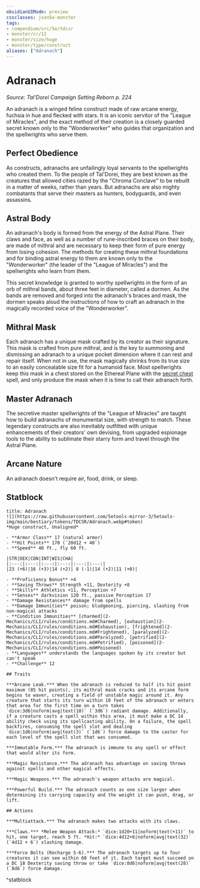 ```yaml
---
obsidianUIMode: preview
cssclasses: json5e-monster
tags:
- compendium/src/5e/tdcsr
- monster/cr/12
- monster/size/huge
- monster/type/construct
aliases: ["Adranach"]
---
```

# Adranach
*Source: Tal'Dorei Campaign Setting Reborn p. 224*  

An adranach is a winged feline construct made of raw arcane energy, fuchsia in hue and flecked with stars. It is an iconic servitor of the "League of Miracles", and the exact method of their creation is a closely guarded secret known only to the "Wonderworker" who guides that organization and the spellwrights who serve them.

## Perfect Obedience

As constructs, adranachs are unfailingly loyal servants to the spellwrights who created them. To the people of Tal'Dorei, they are best known as the creatures that allowed cities razed by the "Chroma Conclave" to be rebuilt in a matter of weeks, rather than years. But adranachs are also mighty combatants that serve their masters as hunters, bodyguards, and even assassins.

## Astral Body

An adranach's body is formed from the energy of the Astral Plane. Their claws and face, as well as a number of rune-inscribed braces on their body, are made of mithral and are necessary to keep their form of pure energy from losing cohesion. The methods for creating these mithral foundations and for binding astral energy to them are known only to the "Wonderworker" (the leader of the "League of Miracles") and the spellwrights who learn from them.

This secret knowledge is granted to worthy spellwrights in the form of an orb of mithral bands, about three feet in diameter, called a dormen. As the bands are removed and forged into the adranach's braces and mask, the dormen speaks aloud the instructions of how to craft an adranach in the magically recorded voice of the "Wonderworker".

## Mithral Mask

Each adranach has a unique mask crafted by its creator as their signature. This mask is crafted from pure mithral, and is the key to summoning and dismissing an adranach to a unique pocket dimension where it can rest and repair itself. When not in use, the mask magically shrinks from its true size to an easily concealable size fit for a humanoid face. Most spellwrights keep this mask in a chest stored on the Ethereal Plane with the [secret chest](2-Mechanics/CLI/spells/leomunds-secret-chest.md) spell, and only produce the mask when it is time to call their adranach forth.

## Master Adranach

The secretive master spellwrights of the "League of Miracles" are taught how to build adranachs of monumental size, with strength to match. These legendary constructs are also inevitably outfitted with unique enhancements of their creators' own devising, from upgraded espionage tools to the ability to sublimate their starry form and travel through the Astral Plane.

## Arcane Nature

An adranach doesn't require air, food, drink, or sleep.

## Statblock

```ad-statblock
title: Adranach
![](https://raw.githubusercontent.com/5etools-mirror-3/5etools-img/main/bestiary/tokens/TDCSR/Adranach.webp#token)
*Huge construct, Unaligned*

- **Armor Class** 17 (natural armor)
- **Hit Points** 170 (`20d12 + 40`)
- **Speed** 40 ft., fly 60 ft.

|STR|DEX|CON|INT|WIS|CHA|
|:---:|:---:|:---:|:---:|:---:|:---:|
|23 (+6)|16 (+3)|14 (+2)| 8 (-1)|14 (+2)|11 (+0)|

- **Proficiency Bonus** +4
- **Saving Throws** Strength +11, Dexterity +8
- **Skills** Athletics +11, Perception +7
- **Senses** darkvision 120 ft., passive Perception 17
- **Damage Resistances** damage from spells
- **Damage Immunities** poison; bludgeoning, piercing, slashing from non-magical attacks
- **Condition Immunities** [charmed](2-Mechanics/CLI/rules/conditions.md#Charmed), [exhaustion](2-Mechanics/CLI/rules/conditions.md#Exhaustion), [frightened](2-Mechanics/CLI/rules/conditions.md#Frightened), [paralyzed](2-Mechanics/CLI/rules/conditions.md#Paralyzed), [petrified](2-Mechanics/CLI/rules/conditions.md#Petrified), [poisoned](2-Mechanics/CLI/rules/conditions.md#Poisoned)
- **Languages** understands the languages spoken by its creator but can't speak
- **Challenge** 12

## Traits

***Arcane Leak.*** When the adranach is reduced to half its hit point maximum (85 hit points), its mithral mask cracks and its arcane form begins to waver, creating a field of unstable magic around it. Any creature that starts its turn within 10 feet of the adranach or enters that area for the first time on a turn takes `dice:3d6|noform|avg|text(10)` (`3d6`) radiant damage. Additionally, if a creature casts a spell within this area, it must make a DC 14 ability check using its spellcasting ability. On a failure, the spell backfires, consuming the spell slot and dealing `dice:1d6|noform|avg|text(3)` (`1d6`) force damage to the caster for each level of the spell slot that was consumed.

***Immutable Form.*** The adranach is immune to any spell or effect that would alter its form.

***Magic Resistance.*** The adranach has advantage on saving throws against spells and other magical effects.

***Magic Weapons.*** The adranach's weapon attacks are magical.

***Powerful Build.*** The adranach counts as one size larger when determining its carrying capacity and the weight it can push, drag, or lift.

## Actions

***Multiattack.*** The adranach makes two attacks with its claws.

***Claws.*** *Melee Weapon Attack:* `dice:1d20+11|noform|text(+11)` to hit, one target, reach 5 ft. *Hit:* `dice:4d12+6|noform|avg|text(32)` (`4d12 + 6`) slashing damage.

***Force Bolts (Recharge 5-6).*** The adranach targets up to four creatures it can see within 60 feet of it. Each target must succeed on a DC 18 Dexterity saving throw or take `dice:8d6|noform|avg|text(28)` (`8d6`) force damage.
```
^statblock